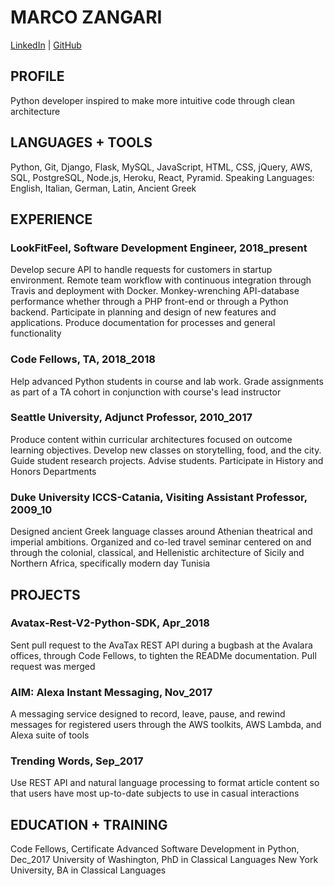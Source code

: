 # MARCO ZANGARI
[LinkedIn](https://www.linkedin.com/in/marco-zangari/) | [GitHub](github.com/marco-zangari)

## PROFILE
Python developer inspired to make more intuitive code through clean architecture

## LANGUAGES + TOOLS
Python, Git, Django, Flask, MySQL, JavaScript, HTML, CSS, jQuery, AWS, SQL, PostgreSQL, Node.js, Heroku, React, Pyramid. Speaking Languages: English, Italian, German, Latin, Ancient Greek

## EXPERIENCE
### LookFitFeel, Software Development Engineer, 2018_present
Develop secure API to handle requests for customers in startup environment. Remote team workflow with continuous integration through Travis and deployment with Docker. Monkey-wrenching API-database performance whether through a PHP front-end or through a Python backend. Participate in planning and design of new features and applications. Produce documentation for processes and general functionality

### Code Fellows, TA, 2018_2018
Help advanced Python students in course and lab work. Grade assignments as part of a TA cohort in conjunction with course's lead instructor

### Seattle University, Adjunct Professor, 2010_2017
Produce content within curricular architectures focused on outcome learning objectives. Develop new classes on storytelling, food, and the city. Guide student research projects. Advise students. Participate in History and Honors Departments

### Duke University ICCS-Catania, Visiting Assistant Professor, 2009_10
Designed ancient Greek language classes around Athenian theatrical and imperial ambitions. Organized and co-led travel seminar centered on and through the colonial, classical, and Hellenistic architecture of Sicily and Northern Africa, specifically modern day Tunisia

## PROJECTS
### Avatax-Rest-V2-Python-SDK, Apr_2018
Sent pull request to the AvaTax REST API during a bugbash at the Avalara offices, through Code Fellows, to tighten the READMe documentation. Pull request was merged

### AIM: Alexa Instant Messaging, Nov_2017
A messaging service designed to record, leave, pause, and rewind messages for registered users through the AWS toolkits, AWS Lambda, and Alexa suite of tools

### Trending Words, Sep_2017
Use REST API and natural language processing to format article content so that users have most up-to-date subjects to use in casual interactions

## EDUCATION + TRAINING
Code Fellows, Certificate Advanced Software Development in Python, Dec_2017
University of Washington, PhD in Classical Languages
New York University, BA in Classical Languages